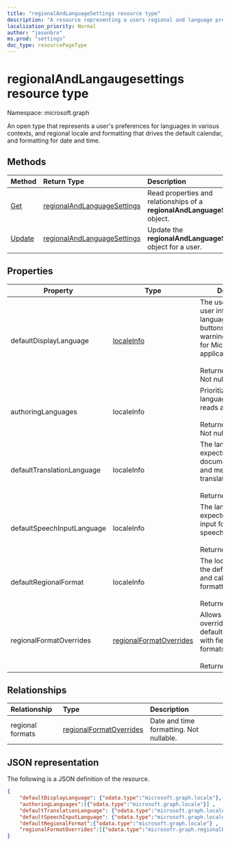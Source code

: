 ```yaml
---
title: "regionalAndLanguageSettings resource type"
description: "A resource representing a users regional and language preferences"
localization_priority: Normal
author: "jasonbro"
ms.prod: "settings"
doc_type: resourcePageType
---
```


# regionalAndLangaugesettings resource type

Namespace: microsoft.graph

An open type that represents a user's preferences for languages in various contexts, and regional locale and formatting that drives the default calendar, and formatting for date and time.

## Methods

| Method                                                          | Return Type                                                    | Description                                                                                  |
| :-------------------------------------------------------------- | :------------------------------------------------------------- | :------------------------------------------------------------------------------------------- |
| [Get](../api/regionalAndLanguageSettings-get.md)        | [regionalAndLanguageSettings](regionalAndLanguageSettings.md)  | Read properties and relationships of a **regionalAndLanguageSettings** object.               |                           |
| [Update](../api/regionalandlanguagesettings-update.md)  | [regionalAndLanguageSettings](regionalAndLanguageSettings.md)  | Update the **regionalAndLanguageSettings** object for a user.                                |

## Properties
|Property                     |Type                 |Description          |
|-----------------------------|---------------------|--------------------|
|defaultDisplayLanguage             |[localeInfo](localeinfo.md)                     |The  user's preferred user interface language (menus, buttons, ribbons, warning messages) for Microsoft web applications.<br><br>Returned by default. Not nullable.|
|authoringLanguages                 |localeInfo        |Prioritized list of languages the user reads and authors in.<br><br>Returned by default. Not nullable.|
|defaultTranslationLanguage         |localeInfo                   |The language a user expects to have documents, emails, and messages translated into.<br><br>Returned by default.|
|defaultSpeechInputLanguage         |localeInfo                   |The language a user expected to use as input for text to speech scenarios.<br><br>Returned by default.|
|defaultRegionalFormat              |localeInfo                     |The locale that drives the default date, time, and calendar formatting.<br><br>Returned by default.|
|regionalFormatOverrides            |[regionalFormatOverrides](regionalformatoverrides.md)    |Allows a user to override their defaultRegionalFormat with field specific formats.<br><br>Returned by default.|

## Relationships

| Relationship      | Type                                                            | Description                                 |
| :---------------- | :-------------------------------------------------------------- | :------------------------------------------ |
| regional formats  | [regionalFormatOverrides](regionalformatoverrides.md)   | Date and time formatting. Not nullable.     |

## JSON representation

The following is a JSON definition of the resource.

<!--{
  "blockType": "resource",
  "optionalProperties": [],
  "baseType": "",
  "@odata.type": "microsoft.graph.settings.regionalAndLanguageSettings"
}-->

```json
{
    "defaultDisplayLanguage": {"odata.type":"microsoft.graph.locale"},
    "authoringLanguages":[{"odata.type":"microsoft.graph.locale"}] ,
    "defaultTranslationLanguage": {"odata.type":"microsoft.graph.locale"},
    "defaultSpeechInputLanguage": {"odata.type":"microsoft.graph.locale"},
    "defaultRegionalFormat":{"odata.type":"microsoft.graph.locale"} ,
    "regionalFormatOverrides":[{"odata.type":"microsofr.graph.regionalFormatOverrides"}]
}
```
<!-- {
  "type": "#page.annotation",
  "description": "regionalAndLanguageSettings resource",
  "keywords": "",
  "section": "documentation",
  "tocPath": ""
}-->
